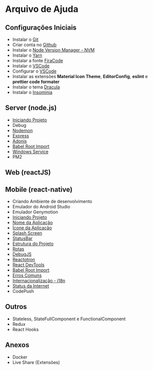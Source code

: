 # Arquivo de Ajuda

## Configurações Iniciais

- Instalar o [Git](https://git-scm.com/)
- Criar conta no [Github](https://github.com)
- Instalar o [Node Version Manager - NVM](/src/nvm.md)
- Instalar o [Yarn](https://yarnpkg.com/en/)
- Instalar a fonte [FiraCode](https://github.com/lucaslimas/resources/tree/master/FiraCode)
- Instalar o [VSCode](https://code.visualstudio.com/)
- Configurar o [VSCode](/src/vscode.md)
- Instalar as extensões **Material Icon Theme**, **EditorConfig**, **eslint** e **prettier code formater**
- Instalar o tema [Dracula](/src/dracula.md)
- Instalar o [Insominia](https://insomnia.rest/)

## Server (node.js)

- [Iniciando Projeto](/src/node_startup.md)
- Debug
- [Nodemon](/src/nodemon.md)
- [Express](/src/node_express.md)
- [Adonis](/src/node_adonis.md)
- [Babel Root Import](/src/mobile/babelrootimport.md)
- [Windows Service](/src/windows_service.md)
- PM2

## Web (reactJS)

## Mobile (react-native)

- Criando Ambiente de desenvolvimento
- Emulador do Android Studio
- Emulador Genymotion
- [Iniciando Projeto](/src/mobile/initial.md)
- [Nome da Aplicação](/src/mobile/displayName.md)
- [Ícone da Aplicação](/src/mobile/appIcon.md)
- [Splash Screen](/src/mobile/splashScreen.md)
- [StatusBar](src/mobile/statusbar.md)
- [Estrutura do Projeto](/src/mobile/struture.md)
- [Rotas](/src/mobile/routes.md)
- [DebugJS](/src/mobile/debugjs.md)
- [Reactotron](/src/mobile/reactotron.md)
- [React DevTools](/src/mobile/devtools.md)
- [Babel Root Import](/src/mobile/babelrootimport.md)
- [Erros Comuns](/src/mobile/commonErrors.md)
- [Internacionalização - i18n](/src/mobile/internationalization.md)
- [Status da Internet](/src/mobile/internetStatus.md)
- CodePush

## Outros

- Stateless, StateFullComponent e FunctionalComponent
- Redux
- React Hooks

## Anexos

- Docker
- Live Share (Extensões)

